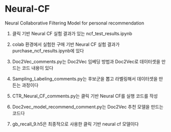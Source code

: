 # Neural-CF
Neural Collaborative Filtering Model for personal recommendation


1. 클릭 기반 Neural CF 실험 결과가 있는 ncf_test_results.ipynb
2. colab 환경에서 실험한 구매 기반 Neural CF 실험 결과가 purchase_ncf_results.ipynb에 있다

3. Doc2Vec_comments.py는 Doc2Vec 임베딩 방법과 Doc2Vec로 데이터셋을 만드는 코드 내용이 있다
4. Sampling_Labeling_comments.py는 후보군을 뽑고 라벨링해서 데이터셋을 만든는 과정이다
5. CTR_Neural_CF_comments.py는 클릭 기반 Neural CF를 실행 코드를 작성
6. Doc2vec_model_recommend_comment.py는 Doc2Vec 추천 모델을 만드는 코드다
7. gb_recall_9.h5은 최종적으로 사용한 클릭 기반 neural cf 모델이다

